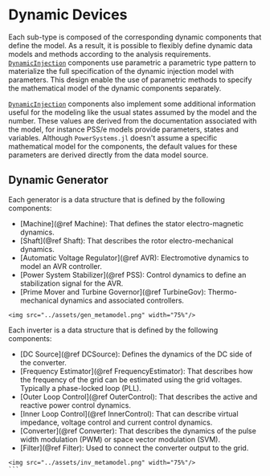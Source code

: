 # Dynamic Devices

Each sub-type is composed of the corresponding dynamic components that define the model. As
a result, it is possible to flexibly define dynamic data models and methods according to
the analysis requirements. [`DynamicInjection`](@ref) components use parametric a parametric
type pattern to materialize the full specification of the dynamic injection model with
parameters. This design enable the use of parametric methods to specify the mathematical
model of the dynamic components separately.

[`DynamicInjection`](@ref) components also implement some additional information useful for
the modeling like the usual states assumed by the model and the number. These values are
derived from the documentation associated with the model, for instance PSS/e models provide
parameters, states and variables. Although `PowerSystems.jl` doesn't assume a specific
mathematical model for the components, the default values for these parameters are derived
directly from the data model source.

## Dynamic Generator

Each generator is a data structure that is defined by the following components:

- [Machine](@ref Machine): That defines the stator electro-magnetic dynamics.
- [Shaft](@ref Shaft): That describes the rotor electro-mechanical dynamics.
- [Automatic Voltage Regulator](@ref AVR): Electromotive dynamics to model an AVR controller.
- [Power System Stabilizer](@ref PSS): Control dynamics to define an stabilization signal for the AVR.
- [Prime Mover and Turbine Governor](@ref TurbineGov): Thermo-mechanical dynamics and associated controllers.

```@raw html
<img src="../assets/gen_metamodel.png" width="75%"/>
```

Each inverter is a data structure that is defined by the following components:

- [DC Source](@ref DCSource): Defines the dynamics of the DC side of the converter.
- [Frequency Estimator](@ref FrequencyEstimator): That describes how the frequency of the grid
  can be estimated using the grid voltages. Typically a phase-locked loop (PLL).
- [Outer Loop Control](@ref OuterControl): That describes the active and reactive power
  control dynamics.
- [Inner Loop Control](@ref InnerControl): That can describe virtual impedance,
  voltage control and current control dynamics.
- [Converter](@ref Converter): That describes the dynamics of the pulse width modulation (PWM)
  or space vector modulation (SVM).
- [Filter](@ref Filter): Used to connect the converter output to the grid.

```@raw html
<img src="../assets/inv_metamodel.png" width="75%"/>
``` ⠀
